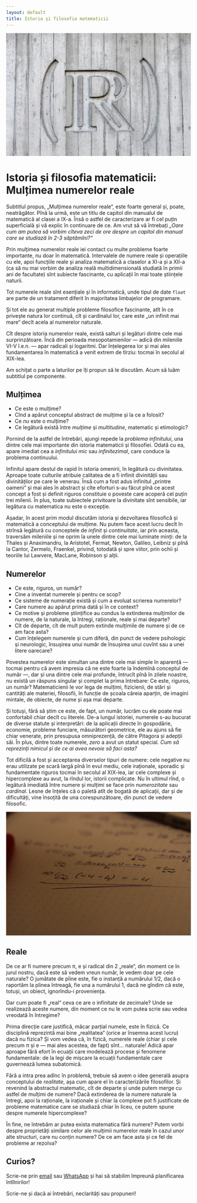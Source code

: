 ```yaml
---
layout: default
title: Istoria și filosofia matematicii
---
```


![Mulțimea numerelor reale](assets/real_set.jpg)

# Istoria și filosofia matematicii: Mulțimea numerelor reale

Subtitlul propus, „Mulțimea numerelor reale“, este foarte general și, poate, neatrăgător.
Pînă la urmă, este un titlu de capitol din manualul de matematică al clasei a IX-a. 
Însă o astfel de caracterizare ar fi cel puțin superficială 
și vă explic în continuare de ce. Am vrut să vă întrebați *„Oare cum am putea să*
*vorbim cîteva zeci de ore despre un capitol din manual care se studiază în 2-3 săptămîni?“*

Prin mulțimea numerelor reale iei contact cu multe probleme foarte importante, nu doar în matematică.
Intervalele de numere reale și operațiile cu ele, apoi funcțiile reale și analiza matematică 
a claselor a XI-a și a XII-a (ca să nu mai vorbim de analiza reală multidimensională 
studiată în primii ani de facultate) sînt subiecte fascinante, cu aplicații în mai toate
științele naturii. 

Tot numerele reale sînt esențiale și în informatică, unde tipul de date `float` are parte de un 
tratament diferit în majoritatea limbajelor de programare. 

Și tot ele au generat multiple probleme filosofice fascinante, 
atît în ce privește natura lor continuă, cît și cardinalul lor, care este „un infinit mai mare“ 
decît acela al numerelor naturale.

Cît despre istoria numerelor reale, există salturi 
și legături dintre cele mai surprinzătoare. Încă din perioada mesopotamienilor — adică 
din mileniile VI-V î.e.n. — apar radicali și logaritmi. Dar înțelegerea lor și mai 
ales fundamentarea în matematică a venit extrem de tîrziu: tocmai în secolul al XIX-lea.

Am schițat o parte a laturilor pe îți propun să le discutăm. Acum să luăm subtitlul pe componente.

## Mulțimea
* Ce este o mulțime?
* Cînd a apărut conceptul abstract de mulțime și la ce a folosit? 
* Ce *nu* este o mulțime? 
* Ce legătură există între *mulțime* și *multitudine*, matematic și etimologic? 

Pornind de la astfel de întrebări, ajungi repede la *problema infinitului*, una dintre cele 
mai importante din istoria matematicii și filosofiei. Odată cu ea, apare imediat cea a *infinitului mic* 
sau *infinitezimal*, care conduce la problema continuului. 

Infinitul apare destul de rapid în istoria omenirii, în legătură cu divinitatea.
Aproape toate culturile atribuie calitatea de a fi infinit divinității sau 
divinităților pe care le venerau. Însă cum a fost adus infinitul „printre oameni“ și 
mai ales în abstract și cîte eforturi s-au făcut pînă ce acest concept a fost și 
definit riguros constituie o poveste care acoperă cel puțin trei milenii. În plus,
toate subiectele privitoare la divinitate sînt sensibile, iar legătura cu matematica
nu este o excepție.

Așadar, în acest prim modul discutăm istoria și dezvoltarea filosofică și matematică a conceptului de mulțime.
Nu putem face acest lucru decît în strînsă legătură cu conceptele de *infinit* și 
*continuitate*, iar prin aceasta, traversăm mileniile și ne oprim la unele dintre cele mai 
luminate minți: de la Thales și Anaximandru, la Aristotel, Fermat, Newton, Galileo, Leibniz 
și pînă la Cantor, Zermelo, Fraenkel, privind, totodată și spre viitor, prin ochii și 
teoriile lui Lawvere, MacLane, Robinson și alții.

## Numerelor
* Ce este, riguros, un număr? 
* Cine a inventat numerele și pentru ce scop? 
* Ce sisteme de numerație există și cum a evoluat scrierea numerelor? 
* Care numere au apărut prima dată și în ce context? 
* Ce motive și probleme științifice au condus la extinderea mulțimilor de numere, de la naturale, la întregi, raționale, reale și mai departe?
* Cît de departe, cît de mult putem extinde mulțimile de numere și de ce am face asta?
* Cum înțelegem numerele și cum diferă, din punct de vedere psihologic și neurologic, însușirea unui număr de însușirea unui cuvînt sau a unei litere oarecare?

Povestea numerelor este simultan una dintre cele mai simple în aparență — tocmai pentru 
că avem impresia că ne este foarte la îndemînă conceptul de număr —, dar și una dintre 
cele mai profunde, întrucît pînă în zilele noastre, nu există un răspuns singular și 
complet la prima întrebare: Ce este, riguros, un număr? Matematicienii le vor lega 
de mulțimi, fizicienii, de stări și cantități ale materiei, filosofii, în funcție 
de școala căreia aparțin, de imagini mintale, de obiecte, de nume și așa mai departe.

Și totuși, fără să știm ce este, de fapt, un număr, lucrăm cu ele poate mai confortabil 
chiar decît cu literele. De-a lungul istoriei, numerele s-au bucurat de diverse statute 
și interpretări: de la aplicații directe în gospodărie, economie, probleme funciare, 
măsurători geometrice, ele au ajuns să fie chiar venerate, prin presupusa omniprezență, 
de către Pitagora și adepții săi. În plus, dintre toate numerele, *zero* a avut un statut 
special. *Cum să reprezinți nimicul și de ce ai avea nevoie să faci asta?*

Tot dificilă a fost și acceptarea diverselor tipuri de numere: cele negative nu 
erau utilizate pe scară largă pînă în evul mediu, cele iraționale, sporadic și 
fundamentate riguros tocmai în secolul al XIX-lea, iar cele complexe și hipercomplexe 
au avut, la rîndul lor, istorii complicate. Nu în ultimul rînd, o legătură imediată 
între numere și mulțimi se face prin *numerozitate* sau *cardinal*.
Lesne de înțeles că o paletă atît de bogată de aplicații, dar și de 
dificultăți, vine însoțită de una corespunzătoare, din punct de vedere filosofic.

![Limită](assets/limit.jpg)

## Reale
De ce ar fi numere precum π, e și radical din 2 „reale“, din moment ce în jurul nostru, 
dacă este să vedem vreun număr, le vedem doar pe cele naturale? O jumătate de pîine este, 
fie o instanță a numărului 1/2, dacă o raportăm la pîinea întreagă, fie una a numărului 1, 
dacă ne gîndim că este, totuși, un obiect, ignorîndu-i proveniența.

Dar cum poate fi „real“ ceva ce are o infinitate de zecimale? Unde se realizează 
aceste numere, din moment ce nu le vom putea scrie sau vedea vreodată în întregime? 

Prima direcție care justifică, măcar parțial numele, este în fizică. 
Ce disciplină reprezintă mai bine „realitatea“ (orice ar însemna acest lucru) 
dacă nu fizica? Și vom vedea că, în fizică, numerele reale (chiar și cele precum π și e 
— mai ales acestea, de fapt) sînt... naturale! Adică apar aproape fără efort în 
ecuații care modelează procese și fenomene fundamentale: de la legi de mișcare la 
ecuații fundamentale care guvernează lumea subatomică.

Fără a intra prea adînc în problemă, trebuie să avem o idee generală asupra conceptului 
de *realitate*, așa cum apare el în caracterizările filosofilor. Și revenind la abstractul
matematic, cît de departe și unde putem merge cu astfel de mulțimi 
de numere? Dacă extinderea de la numere naturale la întregi, apoi la raționale, 
la iraționale și chiar la complexe pot fi justificate de probleme matematice care 
se studiază chiar în liceu, ce putem spune despre numerele hipercomplexe? 

În fine, ne întrebăm ar putea exista matematica fără numere? Putem vorbi despre 
proprietăți similare celor ale mulțimii numerelor reale în cazul unor alte structuri, 
care nu conțin numere? De ce am face asta și ce fel de probleme ar rezolva?

## Curios?
Scrie-ne prin [email](mailto:adrianmanea@poligon-edu.ro) sau 
[WhatsApp](https://wa.me/40750408128) și hai să stabilim împreună planificarea întîlnirilor!

Scrie-ne și dacă ai întrebări, neclarități sau propuneri!